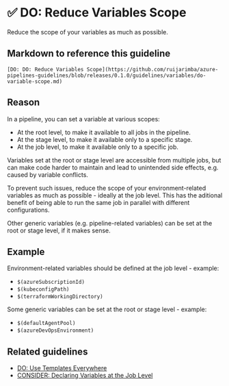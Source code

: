# ✅ DO: Reduce Variables Scope

Reduce the scope of your variables as much as possible.

## Markdown to reference this guideline

```plaintext
[DO: DO: Reduce Variables Scope](https://github.com/ruijarimba/azure-pipelines-guidelines/blob/releases/0.1.0/guidelines/variables/do-variable-scope.md)
```

## Reason

In a pipeline, you can set a variable at various scopes:

- At the root level, to make it available to all jobs in the pipeline.
- At the stage level, to make it available only to a specific stage.
- At the job level, to make it available only to a specific job.

Variables set at the root or stage level are accessible from multiple jobs,
but can make code harder to maintain and lead to unintended side effects, e.g.
caused by variable conflicts.

To prevent such issues, reduce the scope of your environment-related variables
as much as possible - ideally at the job level. This has the aditional benefit
of being able to run the same job in parallel with different configurations.

Other generic variables (e.g. pipeline-related variables) can be set at the
root or stage level, if it makes sense.

## Example

Environment-related variables should be defined at the job level - example:

- `$(azureSubscriptionId)`
- `$(kubeconfigPath)`
- `$(terraformWorkingDirectory)`

Some generic variables can be set at the root or stage level - example:

- `$(defaultAgentPool)`
- `$(azureDevOpsEnvironment)`

## Related guidelines

- [DO: Use Templates Everywhere](/guidelines/general/do-templates-everywhere.md)
- [CONSIDER: Declaring Variables at the Job Level](/guidelines/jobs/consider-job-variables.md)
